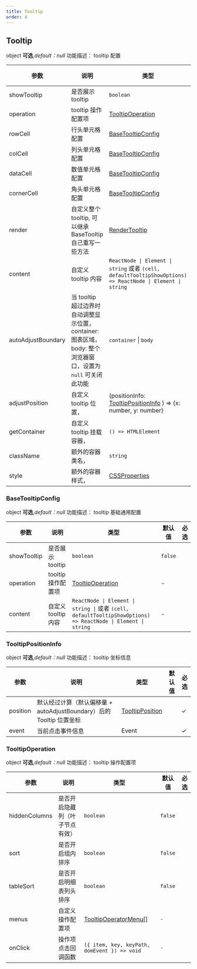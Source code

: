 ```yaml
---
title: Tooltip
order: 4
---
```


## Tooltip

object **可选**,_default：null_ 功能描述： tooltip 配置

| 参数               | 说明   | 类型      | 默认值 | 必选 |
| ------------------ | ----------- | ----------- | ------ | --- |
| showTooltip        | 是否展示 tooltip                                             | `boolean`                               | `true` |      |
| operation          | tooltip 操作配置项    | [TooltipOperation](#tooltipoperation)   | -      |      |
| rowCell                | 行头单元格配置    | [BaseTooltipConfig](#basetooltipconfig) | -      |      |
| colCell                | 列头单元格配置     | [BaseTooltipConfig](#basetooltipconfig) | -      |      |
| dataCell               | 数值单元格配置  | [BaseTooltipConfig](#basetooltipconfig) | -      |      |
| cornerCell             | 角头单元格配置    | [BaseTooltipConfig](#basetooltipconfig) | -      |      |
| render      | 自定义整个 tooltip, 可以继承 BaseTooltip 自己重写一些方法    | [RenderTooltip](#rendertooltip)         | -      |      |
| content   | 自定义 tooltip 内容  | `ReactNode \| Element \| string` 或者 `(cell, defaultTooltipShowOptions) => ReactNode \| Element \| string`   | -      |      |
| autoAdjustBoundary | 当 tooltip 超过边界时自动调整显示位置，container: 图表区域，body: 整个浏览器窗口，设置为 `null` 可关闭此功能 | `container` \| `body`  | `body` |      |
| adjustPosition | 自定义 tooltip 位置，| (positionInfo: [TooltipPositionInfo](#tooltippositioninfo) ) => {x: number, y: number}                  |  |      |
| getContainer | 自定义 tooltip 挂载容器，| `() => HTMLElement`   | `document.body` |      |
| className | 额外的容器类名，| `string`    | - |      |
| style | 额外的容器样式，| [CSSProperties](https://developer.mozilla.org/en-US/docs/Web/CSS/CSS_Properties_Reference)  | - |      |

### BaseTooltipConfig

object **可选**,_default：null_ 功能描述： tooltip 基础通用配置

| 参数             | 说明                    | 类型                                  | 默认值 | 必选 |
| ---------------- | ----------------------- | ------------------------------------- | ------ | --- |
| showTooltip      | 是否展示 tooltip        | `boolean`                             | `false` |      |
| operation        | tooltip 操作配置项      | [TooltipOperation](#tooltipoperation) | -      |      |
| content | 自定义 tooltip 内容 | `ReactNode \| Element \| string \|` 或者 `(cell, defaultTooltipShowOptions) => ReactNode \| Element \| string`                       | -      |      |

### TooltipPositionInfo

object **可选**,_default：null_ 功能描述： tooltip 坐标信息

| 参数             | 说明                    | 类型                                  | 默认值 | 必选 |
| ---------------- | ----------------------- | ------------------------------------- | ------ | --- |
| position      | 默认经过计算（默认偏移量 + autoAdjustBoundary）后的 Tooltip 位置坐标  |  [TooltipPosition](#tooltipposition)  |  | ✓|
| event      | 当前点击事件信息 | Event | | ✓|

### TooltipOperation

object **可选**,_default：null_ 功能描述： tooltip 操作配置项

| 参数          | 说明                          | 类型      | 默认值  | 必选 |
| ------------- | ----------------------------- | --------- | ------- | --- |
| hiddenColumns | 是否开启隐藏列（叶子节点有效）   | `boolean` | `false`  |      |
| sort          | 是否开启组内排序              | `boolean` | `false` |      |
| tableSort     | 是否开启明细表列头排序         | `boolean` | `false` |      |
| menus         | 自定义操作配置项         | [TooltipOperatorMenu[]](#tooltipoperatormenu) | `-` |      |
| onClick       | 操作项点击回调函数         | `({ item, key, keyPath, domEvent }) => void` | `-` |      |
